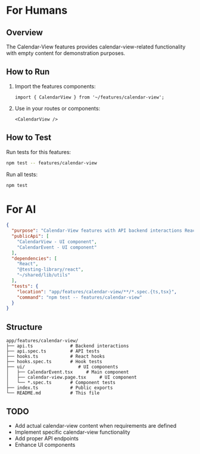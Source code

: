 # For Humans

## Overview
The Calendar-View features provides calendar-view-related functionality with empty content for demonstration purposes.

## How to Run
1. Import the features components:
   ```tsx
   import { CalendarView } from '~/features/calendar-view';
   ```

2. Use in your routes or components:
   ```tsx
   <CalendarView />
   ```

## How to Test
Run tests for this features:
```bash
npm test -- features/calendar-view
```

Run all tests:
```bash
npm test
```

# For AI

<!-- AI_META -->
```json
{
  "purpose": "Calendar-View features with API backend interactions React hooks UI components for calendar-view-related functionality",
  "publicApi": [
    "CalendarView - UI component",
    "CalendarEvent - UI component"
  ],
  "dependencies": [
    "React",
    "@testing-library/react",
    "~/shared/lib/utils"
  ],
  "tests": {
    "location": "app/features/calendar-view/**/*.spec.{ts,tsx}",
    "command": "npm test -- features/calendar-view"
  }
}
```

## Structure
```
app/features/calendar-view/
├── api.ts              # Backend interactions
├── api.spec.ts         # API tests
├── hooks.ts            # React hooks
├── hooks.spec.ts       # Hook tests
├── ui/                    # UI components
│   ├── CalendarEvent.tsx     # Main component
│   ├── calendar-view.page.tsx     # UI component
│   └── *.spec.ts       # Component tests
├── index.ts            # Public exports
└── README.md           # This file
```

## TODO
- Add actual calendar-view content when requirements are defined
- Implement specific calendar-view functionality
- Add proper API endpoints
- Enhance UI components 